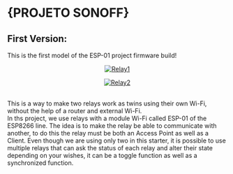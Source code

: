# {PROJETO SONOFF}

## First Version:

This is the first model of the ESP-01 project firmware build!<br>
<p align="center">
  <a href="Relay1.ino">
    <img src="https://img.shields.io/badge/Relay1-blue" alt="Relay1">
  </a>
</p>
<p align="center">
  <a href="Relay2.ino">
    <img src="https://img.shields.io/badge/Relay2-blue" alt="Relay2">
  </a>
</p><br>
This is a way to make two relays work as twins using their own Wi-Fi, without the help of a router and external Wi-Fi.<br>
In ths project, we use relays with a module Wi-Fi called ESP-01 of the ESP8266 line. The idea is to make the relay be able to communicate with another, to do this the relay must be both an Access Point as well as a Client. Even though we are using only two in this starter, it is possible to use multiple relays that can ask the status of each relay and alter their state depending on your wishes, it can be a toggle function as well as a synchronized function.
